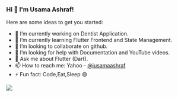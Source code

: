 ### Hi 👋 I'm Usama Ashraf!


Here are some ideas to get you started:

- 🔭 I’m currently working on Dentist Application.
- 🌱 I’m currently learning Flutter Frontend and State Management.
- 👯 I’m looking to collaborate on github.
- 🤔 I’m looking for help with Documentation and YouTube videos.
- 💬 Ask me about Flutter (Dart).
- 📫 How to reach me: Yahoo - [@iusamaashraf](https://mail.yahoo.com/d/compose/8823605987)
- ⚡ Fun fact: Code,Eat,Sleep 😄







<img src ="https://github-readme-stats.vercel.app/api?username=iusamaashraf&&show_icons=true&title_color=ffffff&icon_color=0000FFf&text_color=0000FF&bg_color=ffffff">
